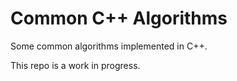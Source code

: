 # Common C++ Algorithms
Some common algorithms implemented in C++.

This repo is a work in progress.
